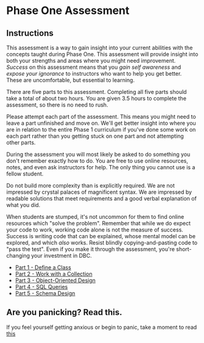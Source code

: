 # Phase One Assessment
## Instructions

This assessment is a way to gain insight into your current abilities with the concepts taught during Phase One. This assessment will provide insight into both your strengths and areas where you might need improvement. *Success* on this assessment means that you *gain self awareness* and *expose your ignorance* to instructors who want to help you get better. These are uncomfortable, but essential to learning.

There are five parts to this assessment. Completing all five parts should take a total of about two hours. You are given 3.5 hours to complete the assessment, so there is no need to rush.

Please attempt each part of the assessment. This means you might need to leave a part unfinished and move on. We'll get better insight into where you are in relation to the entire Phase 1 curriculum if you've done some work on each part rather than you getting stuck on one part and not attempting other parts.

During the assessment you will most likely be asked to do something you don't remember exactly how to do.  You are free to use online resources, notes, and even ask instructors for help. The only thing you cannot use is a fellow student.

Do not build more complexity than is explicitly required. We are not impressed by crystal palaces of magnificent syntax. We are impressed by readable solutions that meet requirements and a good verbal explanation of what you did.

When students are stumped, it's not uncommon for them to find online resources which "solve the problem". Remember that while we do expect your code to work, working code alone is not the measure of success. Success is writing code that can be explained, whose mental model can be explored, and which *also* works. Resist blindly copying-and-pasting code to "pass the test". Even if you make it through the assessment, you're short-changing your investment in DBC.

- [Part 1 - Define a Class](part-1/)
- [Part 2 - Work with a Collection](part-2/)
- [Part 3 - Object-Oriented Design](part-3/)
- [Part 4 - SQL Queries](part-4/)
- [Part 5 - Schema Design](part-5/)


## Are you panicking? Read this.
If you feel yourself getting anxious or begin to panic, take a moment to read [this](panic.md)
